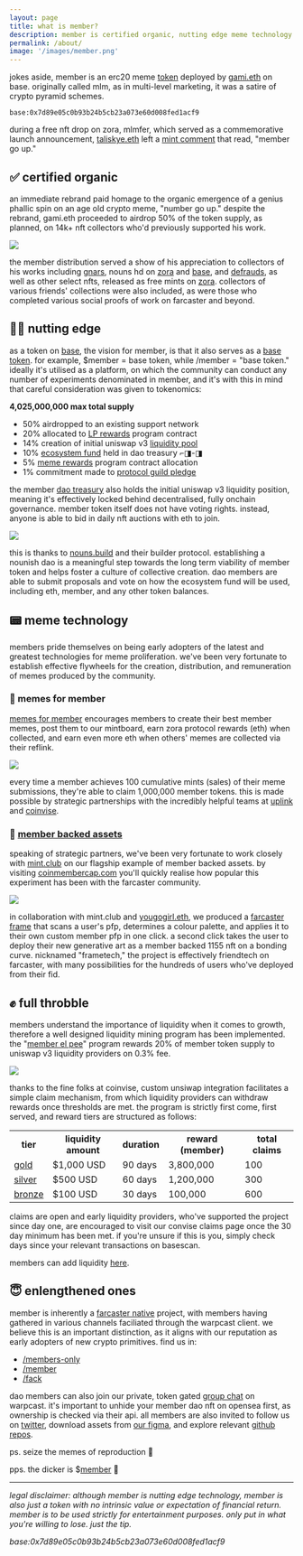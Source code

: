 ```yaml
---
layout: page
title: what is member?
description: member is certified organic, nutting edge meme technology. helping you thrustle harder on your way to phalhalla. full throbble. join the enlengthened ones. the dicker is $member 🫡
permalink: /about/
image: '/images/member.png'
---
```

jokes aside, member is an erc20 meme [token](https://basescan.org/token/0x7d89e05c0b93b24b5cb23a073e60d008fed1acf9) deployed by [gami.eth](https://warpcast.com/gami) on base. originally called mlm, as in multi-level marketing, it was a satire of crypto pyramid schemes. 

```
base:0x7d89e05c0b93b24b5cb23a073e60d008fed1acf9
```

during a free nft drop on zora, mlmfer, which served as a commemorative launch announcement, [taliskye.eth](https://warpcast.com/taliskye) left a [mint comment](https://tokenchat.co/comment/0x867f2b14f421c43155a915cf5da92f276d9ccd1d692818d6f89e6dfd516ff953) that read, "member go up." 

## ✅ certified organic

an immediate rebrand paid homage to the organic emergence of a genius phallic spin on an age old crypto meme, "number go up." despite the rebrand, gami.eth proceeded to airdrop 50% of the token supply, as planned, on 14k+ nft collectors who'd previously supported his work.

![](/images/mlmfer-taliskye.png)

the member distribution served a show of his appreciation to collectors of his works including [gnars](https://opensea.io/collection/gnars-v2), nouns hd on [zora](https://opensea.io/collection/nouns-hd) and [base](https://opensea.io/collection/nouns-hd-base), and [defrauds](https://zora.co/collect/eth:0xf7f9c097eabf928fbd8df6e056f9a01cabafb54d), as well as other select nfts, released as free mints on [zora](https://zora.co/gami.eth). collectors of various friends' collections were also included, as were those who completed various social proofs of work on farcaster and beyond.

## 🧑‍🔬 nutting edge

as a token on [base](https://www.base.org/), the vision for member, is that it also serves as a [base token](https://tradingstrategy.ai/glossary/base-token). for example, $member = base token, while /member = "base token." ideally it's utilised as a platform, on which the community can conduct any number of experiments denominated in member, and it's with this in mind that careful consideration was given to tokenomics:

**4,025,000,000 max total supply**

- 50% airdropped to an existing support network
- 20% allocated to [LP rewards](https://www.coinvise.co/gami) program contract
- 14% creation of initial uniswap v3 [liquidity pool](https://basescan.org/token/0x03a520b32c04bf3beef7beb72e919cf822ed34f1?a=0xf2a6f079f507a3a1b70f8a1943b434e194c036ee)
- 10% [ecosystem fund](https://basescan.org/token/0x7d89e05c0b93b24b5cb23a073e60d008fed1acf9?a=0xf2a6f079f507a3a1b70f8a1943b434e194c036ee) held in dao treasury ⌐◨-◨ 
- 5% [meme rewards](https://basescan.org/token/0x7d89e05c0b93b24b5cb23a073e60d008fed1acf9?a=0x45ce283c2a12df1bf69802fd2c1e5398228f939d) program contract allocation
- 1% commitment made to [protocol guild pledge](https://twitter.com/ProtocolGuild/status/1757913091462041621)

the member [dao treasury](https://basescan.org/token/0x03a520b32c04bf3beef7beb72e919cf822ed34f1?a=0xf2a6f079f507a3a1b70f8a1943b434e194c036ee) also holds the initial uniswap v3 liquidity position, meaning it's effectively locked behind decentralised, fully onchain governance. member token itself does not have voting rights. instead, anyone is able to bid in daily nft auctions with eth to join. 

![](/images/member-dao.png)

this is thanks to [nouns.build](https://nouns.build/dao/base/0xFBfe187b444798214Dd4BbfAdE369F8DC3864C6a/29?tab=about) and their builder protocol. establishing a nounish dao is a meaningful step towards the long term viability of member token and helps foster a culture of collective creation. dao members are able to submit proposals and vote on how the ecosystem fund will be used, including eth, member, and any other token balances.

## 📟 meme technology

members pride themselves on being early adopters of the latest and greatest technologies for meme proliferation. we've been very fortunate to establish effective flywheels for the creation, distribution, and remuneration of memes produced by the community. 

### 💸 memes for member

[memes for member](https://uplink.wtf/member/mintboard) encourages members to create their best member memes, post them to our mintboard, earn zora protocol rewards (eth) when collected, and earn even more eth when others' memes are collected via their reflink. 

![](/images/memes-for-member.png)

every time a member achieves 100 cumulative mints (sales) of their meme submissions, they're able to claim 1,000,000 member tokens. this is made possible by strategic partnerships with the incredibly helpful teams at [uplink](https://uplink.wtf) and [coinvise](https://coinvise.co).

### 🏦 [member backed assets](#member-backed-assets)

speaking of strategic partners, we've been very fortunate to work closely with [mint.club](https://mint.club) on our flagship example of member backed assets. by visiting [coinmembercap.com](https://coinmembercap.com/) you'll quickly realise how popular this experiment has been with the farcaster community.

![](/images/coinmember-cap.png)

in collaboration with mint.club and [yougogirl.eth](https://warpcast.com/yougogirl.eth), we produced a [farcaster frame](https://warpcast.com/gami/0xbe6af682) that scans a user's pfp, determines a colour palette, and applies it to their own custom member pfp in one click. a second click takes the user to deploy their new generative art as a member backed 1155 nft on a bonding curve. nicknamed "frametech," the project is effectively friendtech on farcaster, with many possibilities for the hundreds of users who've deployed from their fid.

## ✊ full throbble

members understand the importance of liquidity when it comes to growth, therefore a well designed liquidity mining program has been implemented. the "[member el pee](https://www.coinvise.co/gami)" program rewards 20% of member token supply to uniswap v3 liquidity providers on 0.3% fee.

![](/images/el-pee-rewards.png)

thanks to the fine folks at coinvise, custom unsiwap integration facilitates a simple claim mechanism, from which liquidity providers can withdraw rewards once thresholds are met. the program is strictly first come, first served, and reward tiers are structured as follows:

<div class="table-container">
  <table>
    <tr><th>tier</th><th>liquidity amount</th><th>duration</th><th>reward (member)</th><th>total claims</th></tr>
    <tr><td><a href="https://www.coinvise.co/gami/el-pee-gold" target="_blank">gold</a></td><td>$1,000 USD</td><td>90 days</td><td>3,800,000</td><td>100</td></tr>
    <tr><td><a href="https://www.coinvise.co/gami/el-pee-silver" target="_blank">silver</a></td><td>$500 USD</td><td>60 days</td><td>1,200,000</td><td>300</td></tr>
    <tr><td><a href="https://www.coinvise.co/gami/el-pee-bronze" target="_blank">bronze</a></td><td>$100 USD</td><td>30 days</td><td>100,000</td><td>600</td></tr>
  </table>
</div>

claims are open and early liquidity providers, who've supported the project since day one, are encouraged to visit our convise claims page once the 30 day minimum has been met. if you're unsure if this is you, simply check days since your relevant transactions on basescan.

members can add liquidity [here](https://app.uniswap.org/add/ETH/0x7d89e05c0b93b24b5cb23a073e60d008fed1acf9/3000?minPrice=0.0000000000000000000000000000000000000029543&maxPrice=338490000000000000000000000000000000000).

## 😇 enlengthened ones

member is inherently a [farcaster native](https://farcaster.in) project, with members having gathered in various channels faciliated through the warpcast client. we believe this is an important distinction, as it aligns with our reputation as early adopters of new crypto primitives. find us in:

- [/members-only](https://warpcast.com/~/channel/members-only)
- [/member](https://warpcast.com/~/channel/member)
- [/fack](https://warpcast.com/~/channel/fack)

dao members can also join our private, token gated [group chat](https://warpcast.com/~/group/M81VCp0nRdyJ-5VGQvyqJA) on warpcast. it's important to unhide your member dao nft on opensea first, as ownership is checked via their api. all members are also invited to follow us on [twitter](https://twitter.com/mlmwtf), download assets from [our figma](https://www.figma.com/community/file/1339039280002577201/member), and explore relevant [github repos](https://github.com/0xigami?tab=repositories).

ps. seize the memes of reproduction 🍆

pps. the dicker is $[member](https://dexscreener.com/base/0xa4efe9e8e2a2d5a2ac46805f233b8e49d0e11955) 🫡

---

*legal disclaimer: although member is nutting edge technology, member is also just a token with no intrinsic value or expectation of financial return. member is to be used strictly for entertainment purposes. only put in what you're willing to lose. just the tip.*

*base:0x7d89e05c0b93b24b5cb23a073e60d008fed1acf9*